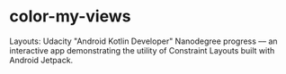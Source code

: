 # color-my-views
Layouts: Udacity "Android Kotlin Developer" Nanodegree progress –– an interactive app demonstrating the utility of Constraint Layouts built with Android Jetpack.
